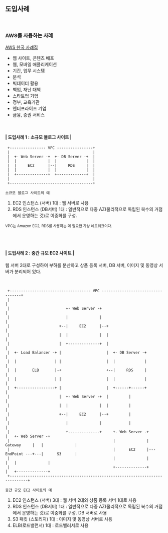 ## 도입사례

<br/>

### AWS를 사용하는 사례

[AWS 한국 사례집](https://aws.amazon.com/ko/blogs/korea/now-available-aws-korean-customer-cases/)

- 웹 사이트, 콘텐츠 배포
- 웹, 모바일 애플리케이션
- 기간, 업무 시스템
- 분석
- 빅데이터 활용
- 백업, 재난 대책
- 스타트업 기업
- 정부, 교육기관
- 엔터프라이즈 기업
- 금융, 증권 서비스

<br/>

#### | 도입사례 1 : 소규모 블로그 사이트 |

```
 +---------------- VPC ----------------+
 |                                     |
 |  +- Web Server -+  +- DB Server -+  |
 |  |              |  |             |  |
 |  |     EC2      |--|     RDS     |  |
 |  |              |  |             |  |
 |  +--------------+  +-------------+  |
 |                                     |
 +-------------------------------------+

소규모 블로그 사이트의 예
```

1. EC2 인스턴스 (서버) 1대 : 웹 서버로 사용
2. RDS 인스턴스 (DB서버) 1대 : 일반적으로 다중 AZ(물리적으로 독립된 복수의 거점에서 운영하는 것)로 이중화를 구성.

<small>VPC는 Amazon EC2, RDS를 사용하는 데 필요한 가상 네트워크이다.</small>

<br/><br/>


#### | 도입사례 2 : 중간 규모 EC2 사이트 |

웹 서버 2대로 구성하여 부하를 분산하고 상품 등록 서버, DB 서버, 이미지 및 동영상 서버가 분리되어 있다.

<br/>

```
 +------------------------------------ VPC ----------------------------------+
 |                                                                              |
 |                         +- Web Server -+                                     |
 |                         |              |                                     |
 |                      +--|     EC2      |--+                                  |
 |                      |  |              |  |                                  |
 |                      |  +--------------+  |                                  |
 |  +- Load Balancer -+ |                    |  +- DB Server -+                 |
 |  |                 | |                    |  |             |                 |
 |  |       ELB       |-+                    +--|     RDS     |                 |
 |  |                 | |                    |  |             |                 |
 |  +-----------------+ |                    |  +------+------+                 |
 |                      |  +- Web Server -+  |         |                        |
 |                      |  |              |  |         |                        |
 |                      +--|     EC2      |--+         |                        |
 |                         |              |            |                        |
 |                         +--------------+     +- Web Server -+                |   +- Web Server -+
 |                                              |              |    Gateway     |   |              |
 |                                              |      EC2     |--- EndPoint ---+---|      S3      |
 |                                              |              |                |   |              |
 |                                              +--------------+                |   +--------------+ 
 +------------------------------------------------------------------------------+

중간 규모 EC2 사이트의 예
```

1. EC2 인스턴스 (서버) 3대 : 웹 서버 2대와 상품 등록 서버 1대로 사용
2. RDS 인스턴스 (DB서버) 1대 : 일반적으로 다중 AZ(물리적으로 독립된 복수의 거점에서 운영하는 것)로 이중화를 구성. DB 서버로 사용
3. S3 패킷 (스토리지) 1대 : 이미지 및 동영상 서버로 사용
4. ELB(로드밸런서) 1대 : 로드밸러서로 사용

<br/><br/>

   